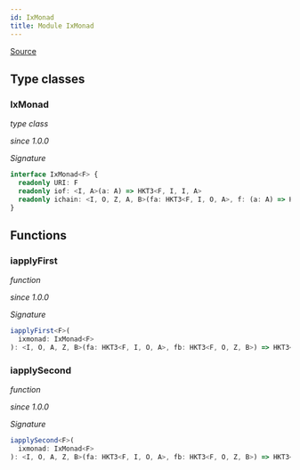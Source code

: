 ```yaml
---
id: IxMonad
title: Module IxMonad
---
```


[Source](https://github.com/gcanti/fp-ts/blob/master/src/IxMonad.ts)

## Type classes

### IxMonad

_type class_

_since 1.0.0_

_Signature_

```ts
interface IxMonad<F> {
  readonly URI: F
  readonly iof: <I, A>(a: A) => HKT3<F, I, I, A>
  readonly ichain: <I, O, Z, A, B>(fa: HKT3<F, I, O, A>, f: (a: A) => HKT3<F, O, Z, B>) => HKT3<F, I, Z, B>
}
```

## Functions

### iapplyFirst

_function_

_since 1.0.0_

_Signature_

```ts
iapplyFirst<F>(
  ixmonad: IxMonad<F>
): <I, O, A, Z, B>(fa: HKT3<F, I, O, A>, fb: HKT3<F, O, Z, B>) => HKT3<F, I, Z, A>
```

### iapplySecond

_function_

_since 1.0.0_

_Signature_

```ts
iapplySecond<F>(
  ixmonad: IxMonad<F>
): <I, O, A, Z, B>(fa: HKT3<F, I, O, A>, fb: HKT3<F, O, Z, B>) => HKT3<F, I, Z, B>
```

